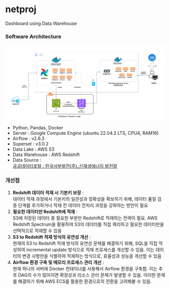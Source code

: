 # netproj
Dashboard using Data Warehouse


### Software Architecture
![소프트웨어 아키텍처](images/software_architecture.png)
- Python, Pandas, Docker
- Server : Google Compute Engine (ubuntu 22.04.3 LTS, CPU4, RAM16)
- Airflow : v2.6.3
- Superset : v3.0.2
- Data Lake : AWS S3
- Data Warehouse : AWS Redshift
- Data Source :  
[공공데이터포털 : 한국서부발전(주)_신재생에너지 발전량](https://www.data.go.kr/tcs/dss/selectApiDataDetailView.do?publicDataPk=15121592#/API%20%EB%AA%A9%EB%A1%9D/getReGeneration)

### 개선점
1. **Redshift 데이터 적재 시 기본키 보장** :  
   데이터 적재 과정에서 기본키의 일관성과 정확성을 확보하기 위해, 데이터 품질 검증 단계를 추가하거나 적재 전 데이터 전처리 과정을 강화하는 방안이 필요
2. **필요한 데이터만 Redshift에 적재** :  
   S3에 저장된 데이터 중 필요한 부분만 Redshift로 적재하는 전략이 필요. AWS Redshift Spectrum을 활용하여 S3의 데이터를 직접 쿼리하고 필요한 데이터만을 선택적으로 적재할 수 있음
3. **S3 to Redshift 적재 방식의 유연성 개선** :  
   현재의 S3 to Redshift 적재 방식의 유연성 문제를 해결하기 위해, SQL을 직접 작성하여 incremental update 방식으로 적재 프로세스를 개선할 수 있음. 이는 데이터의 변경 사항만을 식별하여 적재하는 방식으로, 효율성과 성능을 개선할 수 있음
4. **Airflow 환경 구축 및 메모리 프로세스 관리 개선** :  
   현재 하나의 서버에 Docker 컨테이너를 사용해서 Airflow 환경을 구축함. 이는 추후 DAG의 수가 많아지면 확장성과 리소스 관리 문제가 발생할 수 있음. 이러한 문제를 해결하기 위해 AWS ECS를 활용한 환경으로의 전환을 고려해볼 수 있음.
   
